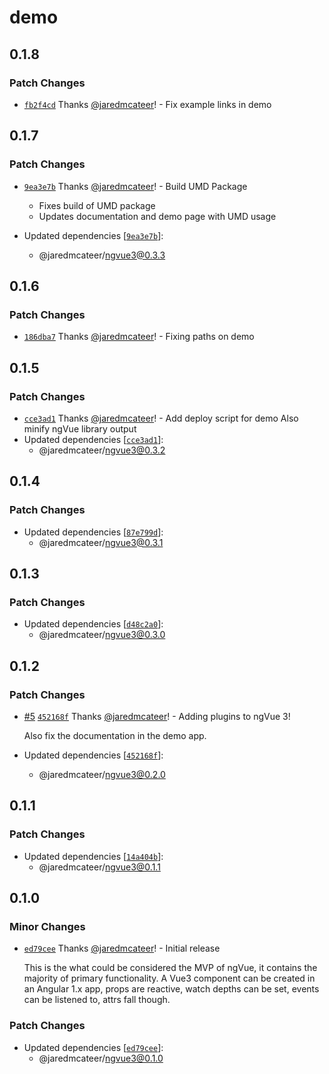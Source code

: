 # demo

## 0.1.8

### Patch Changes

- [`fb2f4cd`](https://github.com/jaredmcateer/ngVue3/commit/fb2f4cd44eec11a80b60e8bef20ba3afc16e2a54) Thanks [@jaredmcateer](https://github.com/jaredmcateer)! - Fix example links in demo

## 0.1.7

### Patch Changes

- [`9ea3e7b`](https://github.com/jaredmcateer/ngVue3/commit/9ea3e7b62a9bc568d62908a611313ea5beafd026) Thanks [@jaredmcateer](https://github.com/jaredmcateer)! - Build UMD Package

  - Fixes build of UMD package
  - Updates documentation and demo page with UMD usage

- Updated dependencies [[`9ea3e7b`](https://github.com/jaredmcateer/ngVue3/commit/9ea3e7b62a9bc568d62908a611313ea5beafd026)]:
  - @jaredmcateer/ngvue3@0.3.3

## 0.1.6

### Patch Changes

- [`186dba7`](https://github.com/jaredmcateer/ngVue3/commit/186dba794696c9329f7c3dd40059973920957d21) Thanks [@jaredmcateer](https://github.com/jaredmcateer)! - Fixing paths on demo

## 0.1.5

### Patch Changes

- [`cce3ad1`](https://github.com/jaredmcateer/ngVue3/commit/cce3ad1da6a261bca8b053eb1b190a095c88ef56) Thanks [@jaredmcateer](https://github.com/jaredmcateer)! - Add deploy script for demo
  Also minify ngVue library output
- Updated dependencies [[`cce3ad1`](https://github.com/jaredmcateer/ngVue3/commit/cce3ad1da6a261bca8b053eb1b190a095c88ef56)]:
  - @jaredmcateer/ngvue3@0.3.2

## 0.1.4

### Patch Changes

- Updated dependencies [[`87e799d`](https://github.com/jaredmcateer/ngVue3/commit/87e799d6c9611e66965ca002e07a89e8539b17ed)]:
  - @jaredmcateer/ngvue3@0.3.1

## 0.1.3

### Patch Changes

- Updated dependencies [[`d48c2a0`](https://github.com/jaredmcateer/ngVue3/commit/d48c2a0a6ab389f442f00e8cde3a9ab6388f1244)]:
  - @jaredmcateer/ngvue3@0.3.0

## 0.1.2

### Patch Changes

- [#5](https://github.com/jaredmcateer/ngVue3/pull/5) [`452168f`](https://github.com/jaredmcateer/ngVue3/commit/452168f577e6af5945ba2f1f6e069184a1fab639) Thanks [@jaredmcateer](https://github.com/jaredmcateer)! - Adding plugins to ngVue 3!

  Also fix the documentation in the demo app.

- Updated dependencies [[`452168f`](https://github.com/jaredmcateer/ngVue3/commit/452168f577e6af5945ba2f1f6e069184a1fab639)]:
  - @jaredmcateer/ngvue3@0.2.0

## 0.1.1

### Patch Changes

- Updated dependencies [[`14a404b`](https://github.com/jaredmcateer/ngVue3/commit/14a404b6d9f2000759411012350687cea6de00d3)]:
  - @jaredmcateer/ngvue3@0.1.1

## 0.1.0

### Minor Changes

- [`ed79cee`](https://github.com/jaredmcateer/ngVue3/commit/ed79cee087f1474ab5ee744d6ead97651c32e5cf) Thanks [@jaredmcateer](https://github.com/jaredmcateer)! - Initial release

  This is the what could be considered the MVP of ngVue, it contains the majority of primary functionality. A Vue3 component can be created in an Angular 1.x app, props are reactive, watch depths can be set, events can be listened to, attrs fall though.

### Patch Changes

- Updated dependencies [[`ed79cee`](https://github.com/jaredmcateer/ngVue3/commit/ed79cee087f1474ab5ee744d6ead97651c32e5cf)]:
  - @jaredmcateer/ngvue3@0.1.0
